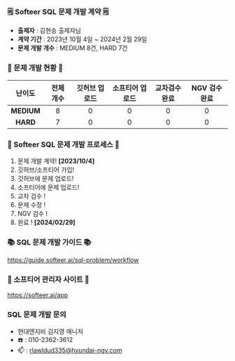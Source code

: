 ### 🗒️ Softeer SQL 문제 개발 계약 🗒️
- **출제자** : 김현승 출제자님
- **계약 기간** : 2023년 10월 4일 ~ 2024년 2월 29일  
- **문제 개발 개수** : MEDIUM 8건, HARD 7건  

### 📍 문제 개발 현황 📍
| 난이도  | 전체 개수 | 깃허브 업로드 | 소프티어 업로드 | 교차검수완료 | NGV 검수완료 |
|:------------:|:-----:|:------------:|:---------------:|:------------:|:-------------:|
| **MEDIUM**  |   8    |     0         |       0       |      0       |       0        |
| **HARD**    |    7   |      0        |       0        |      0       |       0       |

### 💚 Softeer SQL 문제 개발 프로세스 💚
1. 문제 개발 계약!   **[2023/10/4]**
2. 깃허브/소프티어 가입!
3. 깃허브에 문제 업로드!
4. 소프티어에 문제 업로드!
5. 교차 검수 !
6. 문제 수정 !
7. NGV 검수 !
8. 완료 !  **[2024/02/29]**

### 📚 SQL 문제 개발 가이드 📚
https://guide.softeer.ai/sql-problem/workflow

### 🌼 소프티어 관리자 사이트 🌼
https://softeer.ai/app
  

### SQL 문제 개발 문의 
- 현대엔지비 김지영 매니저 
- ☎️ : 010-2362-3612
- 📫 : rlawldud335@hyundai-ngv.com
